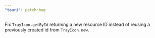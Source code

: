 ```yaml
---
"tauri": patch:bug
---
```


Fix `TrayIcon.getById` returning a new resource ID instead of reusing a previously created id from `TrayIcon.new`.
